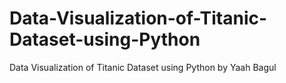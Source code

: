 # Data-Visualization-of-Titanic-Dataset-using-Python
Data Visualization of Titanic Dataset using Python by Yaah Bagul
